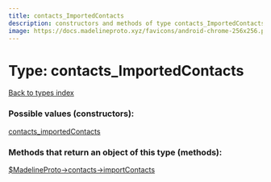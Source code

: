 ```yaml
---
title: contacts_ImportedContacts
description: constructors and methods of type contacts_ImportedContacts
image: https://docs.madelineproto.xyz/favicons/android-chrome-256x256.png
---
```

# Type: contacts\_ImportedContacts  
[Back to types index](index.md)



### Possible values (constructors):

[contacts\_importedContacts](../constructors/contacts_importedContacts.md)  



### Methods that return an object of this type (methods):

[$MadelineProto->contacts->importContacts](../methods/contacts_importContacts.md)  



